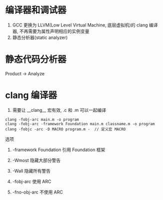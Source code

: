 # 编译器和调试器

1. GCC 更换为 LLVM(Low Level Virtual Machine, 底层虚拟机)的 clang 编译器, 不再需要为属性声明相应的实例变量
2. 静态分析器(static analyzer)

# 静态代码分析器

Product -> Analyze

# clang 编译器

1. 需要让 \_\_clang\_\_ 宏有效, .c 和 .m 可以一起编译

```
clang -fobj-arc main.m -o program
clang -fobj-arc -framework Foundation main.m classname.m -o program
clang -fobjc -arc -D MACRO program.m -	// 定义宏 MACRO
```

选项

1. -framework Foundation 引用 Foundation 框架
2. -Wmost 隐藏大部分警告
3. -Wall 隐藏所有警告

6. -fobj-arc 使用 ARC
7. -fno-obj-arc 不使用 ARC
